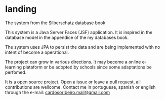 # landing

The system from the Silberschatz database book

This system is a Java Server Faces (JSF) application. It is inspired in the database model in the appendice 
of the my databases book.  

The system uses JPA to persist the data and are being implemented with no intent of become a operational.  

The project can grow in various directions. It may become a online e-learning plataform or be adopted by schools since some adaptations be perfomed.  

It is a open source project. Open a issue or leave a pull request, all contributions are wellcome. Contact me in portuguese, spanish or english through the e-mail: cardosoribeiro.mail@gmail.com